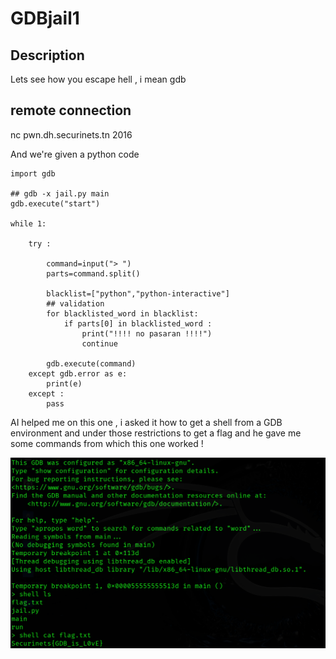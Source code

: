 # GDBjail1
## Description
Lets see how you escape hell , i mean gdb
## remote  connection
nc pwn.dh.securinets.tn 2016

And we're given a python code

```
import gdb 

## gdb -x jail.py main
gdb.execute("start")

while 1:
    
    try :
    
        command=input("> ")
        parts=command.split()  
    
        blacklist=["python","python-interactive"]
        ## validation 
        for blacklisted_word in blacklist:
            if parts[0] in blacklisted_word : 
                print("!!!! no pasaran !!!!")
                continue

        gdb.execute(command)
    except gdb.error as e:
        print(e)
    except : 
        pass        

```

AI helped me on this one , i asked it how to get a shell from a GDB environment and under those restrictions to get a flag and he gave me some commands from which this one worked !  


![GDB1](https://github.com/Rayene9052/darkest-hour-ctf-writeups/blob/0de1dab5a8d420fd7225bfc13e45c102954e7992/assets/gdb1.PNG)